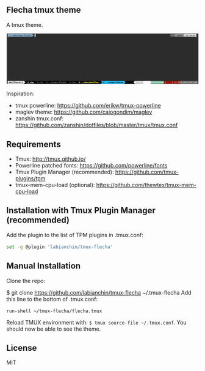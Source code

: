 

## Flecha tmux theme

A tmux theme.

![](screenshot.png)

Inspiration:

- tmux powerline: https://github.com/erikw/tmux-powerline
- maglev theme: https://github.com/caiogondim/maglev
- zanshin tmux.conf: https://github.com/zanshin/dotfiles/blob/master/tmux/tmux.conf

## Requirements

- Tmux: http://tmux.github.io/
- Powerline patched fonts: https://github.com/powerline/fonts
- Tmux Plugin Manager (recommended): https://github.com/tmux-plugins/tpm
- tmux-mem-cpu-load (optional): https://github.com/thewtex/tmux-mem-cpu-load

## Installation with Tmux Plugin Manager (recommended)

Add the plugin to the list of TPM plugins in .tmux.conf:

```sh
set -g @plugin 'labianchin/tmux-flecha'
```

## Manual Installation

Clone the repo:

$ git clone https://github.com/labianchin/tmux-flecha ~/.tmux-flecha
Add this line to the bottom of .tmux.conf:

```
run-shell ~/tmux-flecha/flecha.tmux
```

Reload TMUX environment with: `$ tmux source-file ~/.tmux.conf`. You should now be able to see the theme.

## License

MIT
